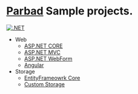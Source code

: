 # [Parbad](https://github.com/Sina-Soltani/Parbad) Sample projects.

[![.NET](https://github.com/Sina-Soltani/Parbad.Samples/actions/workflows/dotnet.yml/badge.svg?branch=master)](https://github.com/Sina-Soltani/Parbad.Samples/actions/workflows/dotnet.yml)

* Web
  * [ASP.NET CORE](https://github.com/Sina-Soltani/Parbad.Samples/tree/master/Web/Parbad.Sample.AspNetCore)
  * [ASP.NET MVC](https://github.com/Sina-Soltani/Parbad.Samples/tree/master/Web/Parbad.Sample.Mvc)
  * [ASP.NET WebForm](https://github.com/Sina-Soltani/Parbad.Samples/tree/master/Web/Parbad.Sample.WebForm)
  * [Angular](https://github.com/Sina-Soltani/Parbad.Samples/tree/master/Web/Parbad.Sample.Angular)
* Storage
  * [EntityFrameowrk Core](https://github.com/Sina-Soltani/Parbad.Samples/tree/master/Storage/Parbad.Sample.EntityFrameworkCore)
  * [Custom Storage](https://github.com/Sina-Soltani/Parbad.Samples/tree/master/Storage/CustomStorage)
